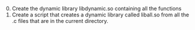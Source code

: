 0. Create the dynamic library libdynamic.so containing all the functions
1. Create a script that creates a dynamic library called liball.so from all the .c files that are in the current directory.
